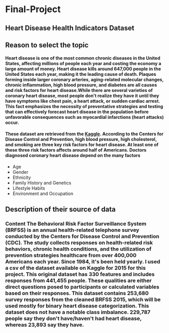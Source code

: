 # Final-Project

## Heart Disease Health Indicators Dataset

##  Reason to select the topic
#### Heart disease is one of the most common chronic diseases in the United States, affecting millions of people each year and costing the economy a large amount of money. Heart disease kills around 647,000 people in the United States each year, making it the leading cause of death. Plaques forming inside larger coronary arteries, aging-related molecular changes, chronic inflammation, high blood pressure, and diabetes are all causes and risk factors for heart disease.While there are several varieties of coronary heart disease, most people don't realize they have it until they have symptoms like chest pain, a heart attack, or sudden cardiac arrest. This fact emphasizes the necessity of preventative strategies and testing that can effectively forecast heart disease in the population before unfavorable consequences such as myocardial infarctions (heart attacks) occur. 

#### These dataset are retrieved from the [Kaggle](https://www.kaggle.com/murattademir/heart-disease-binary-classification/notebook). According to the Centers for Disease Control and Prevention, high blood pressure, high cholesterol, and smoking are three key risk factors for heart disease. At least one of these three risk factors affects around half of Americans. Doctors diagnosed coronary heart disease depend on the many factors  
- Age
- Gender
- Ethnicity
- Family History and Genetics
- Lifestyle Habits
- Environment and Occupation

## Description of their source of data
### Content The Behavioral Risk Factor Surveillance System (BRFSS) is an annual health-related telephone survey conducted by the Centers for Disease Control and Prevention (CDC). The study collects responses on health-related risk behaviors, chronic health conditions, and the utilization of prevention strategies healthcare from over 400,000 Americans each year. Since 1984, it's been held yearly. I used a csv of the dataset available on Kaggle for 2015 for this project. This original dataset has 330 features and includes responses from 441,455 people. These qualities are either direct questions posed to participants or calculated variables based on their responses. This dataset contains 253,680 survey responses from the cleaned BRFSS 2015, which will be used mostly for binary heart disease categorization. This dataset does not have a notable class imbalance. 229,787 people say they don't have/haven't had heart disease, whereas 23,893 say they have. 
